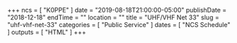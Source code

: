 +++
ncs = [ "K0PPE" ]
date = "2019-08-18T21:00:00-05:00"
publishDate = "2018-12-18"
endTime = ""
location = ""
title = "UHF/VHF Net 33"
slug = "uhf-vhf-net-33"
categories = [ "Public Service" ]
dates = [ "NCS Schedule" ]
outputs = [ "HTML" ]
+++
